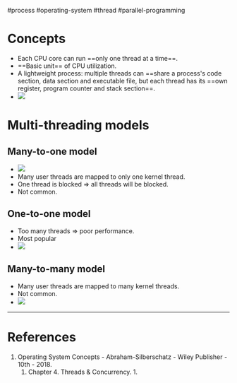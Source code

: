 #process #operating-system #thread #parallel-programming

# Concepts
- Each CPU core can run ==only one  thread at a time==.
- ==Basic unit== of CPU utilization.
- A lightweight process: multiple threads can ==share a process's code section, data section and executable file, but each thread has its ==own register, program counter and stack section==.
- ![](Pasted%20image%2020240525164757.png)
# Multi-threading models
## Many-to-one model
- ![](Pasted%20image%2020240525165334.png)
- Many user threads are mapped to only one kernel thread.
- One thread is blocked $\Rightarrow$ all threads will be blocked.
- Not common.
## One-to-one model
- Too many threads $\Rightarrow$ poor performance.
- Most popular
- ![](Pasted%20image%2020240525165659.png)
## Many-to-many model
- Many user threads are mapped to many kernel threads.
- Not common.
- ![](Pasted%20image%2020240525165900.png)

---
# References
1. Operating System Concepts - Abraham-Silberschatz - Wiley Publisher - 10th - 2018.
	1. Chapter 4. Threads & Concurrency.
		1. 